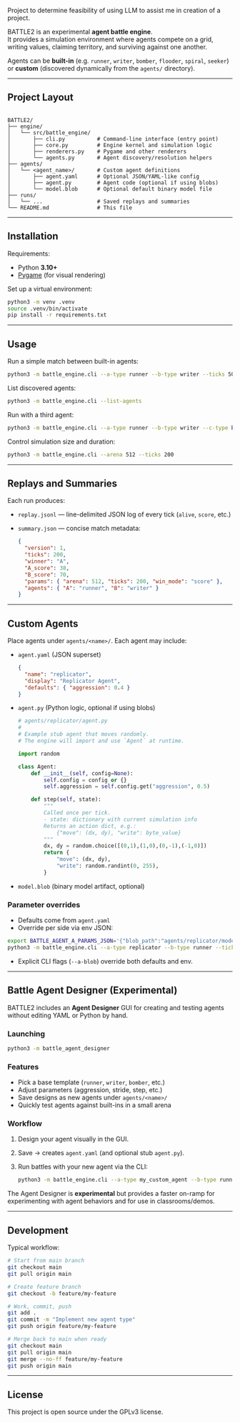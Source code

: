 
Project to determine feasibility of using LLM to assist me in creation of a project.


BATTLE2 is an experimental **agent battle engine**.  
It provides a simulation environment where agents compete on a grid, writing values, claiming territory, and surviving against one another.  

Agents can be **built-in** (e.g. `runner`, `writer`, `bomber`, `flooder`, `spiral`, `seeker`) or **custom** (discovered dynamically from the `agents/` directory).

---

## Project Layout

```

BATTLE2/
├── engine/
│   └── src/battle_engine/
│       ├── cli.py          # Command-line interface (entry point)
│       ├── core.py         # Engine kernel and simulation logic
│       ├── renderers.py    # Pygame and other renderers
│       └── agents.py       # Agent discovery/resolution helpers
├── agents/
│   └── <agent_name>/       # Custom agent definitions
│       ├── agent.yaml      # Optional JSON/YAML-like config
│       ├── agent.py        # Agent code (optional if using blobs)
│       └── model.blob      # Optional default binary model file
├── runs/
│   └── ...                 # Saved replays and summaries
└── README.md               # This file

````

---

## Installation

Requirements:
- Python **3.10+**
- [Pygame](https://www.pygame.org/) (for visual rendering)

Set up a virtual environment:

```bash
python3 -m venv .venv
source .venv/bin/activate
pip install -r requirements.txt
````

---

## Usage

Run a simple match between built-in agents:

```bash
python3 -m battle_engine.cli --a-type runner --b-type writer --ticks 50
```

List discovered agents:

```bash
python3 -m battle_engine.cli --list-agents
```

Run with a third agent:

```bash
python3 -m battle_engine.cli --a-type runner --b-type writer --c-type bomber
```

Control simulation size and duration:

```bash
python3 -m battle_engine.cli --arena 512 --ticks 200
```

---

## Replays and Summaries

Each run produces:

* `replay.jsonl` — line-delimited JSON log of every tick (`alive`, `score`, etc.)
* `summary.json` — concise match metadata:

  ```json
  {
    "version": 1,
    "ticks": 200,
    "winner": "A",
    "A_score": 38,
    "B_score": 70,
    "params": { "arena": 512, "ticks": 200, "win_mode": "score" },
    "agents": { "A": "runner", "B": "writer" }
  }
  ```

---

## Custom Agents

Place agents under `agents/<name>/`.
Each agent may include:

* `agent.yaml` (JSON superset)

  ```json
  {
    "name": "replicator",
    "display": "Replicator Agent",
    "defaults": { "aggression": 0.4 }
  }
  ```

* `agent.py` (Python logic, optional if using blobs)

  ```python
  # agents/replicator/agent.py
  #
  # Example stub agent that moves randomly.
  # The engine will import and use `Agent` at runtime.

  import random

  class Agent:
      def __init__(self, config=None):
          self.config = config or {}
          self.aggression = self.config.get("aggression", 0.5)

      def step(self, state):
          """
          Called once per tick.
          - state: dictionary with current simulation info
          Returns an action dict, e.g.:
              {"move": (dx, dy), "write": byte_value}
          """
          dx, dy = random.choice([(0,1),(1,0),(0,-1),(-1,0)])
          return {
              "move": (dx, dy),
              "write": random.randint(0, 255),
          }
  ```

* `model.blob` (binary model artifact, optional)

### Parameter overrides

* Defaults come from `agent.yaml`
* Override per side via env JSON:

```bash
export BATTLE_AGENT_A_PARAMS_JSON='{"blob_path":"agents/replicator/model.blob","aggression":0.7}'
python3 -m battle_engine.cli --a-type replicator --b-type runner --ticks 50
```

* Explicit CLI flags (`--a-blob`) override both defaults and env.

---

## Battle Agent Designer (Experimental)

BATTLE2 includes an **Agent Designer** GUI for creating and testing agents without editing YAML or Python by hand.

### Launching

```bash
python3 -m battle_agent_designer
```

### Features

* Pick a base template (`runner`, `writer`, `bomber`, etc.)
* Adjust parameters (aggression, stride, step, etc.)
* Save designs as new agents under `agents/<name>/`
* Quickly test agents against built-ins in a small arena

### Workflow

1. Design your agent visually in the GUI.
2. Save → creates `agent.yaml` (and optional stub `agent.py`).
3. Run battles with your new agent via the CLI:

   ```bash
   python3 -m battle_engine.cli --a-type my_custom_agent --b-type runner --ticks 50
   ```

The Agent Designer is **experimental** but provides a faster on-ramp for experimenting with agent behaviors and for use in classrooms/demos.

---

## Development

Typical workflow:

```bash
# Start from main branch
git checkout main
git pull origin main

# Create feature branch
git checkout -b feature/my-feature

# Work, commit, push
git add .
git commit -m "Implement new agent type"
git push origin feature/my-feature

# Merge back to main when ready
git checkout main
git pull origin main
git merge --no-ff feature/my-feature
git push origin main
```

---

## License

This project is open source under the GPLv3 license.

